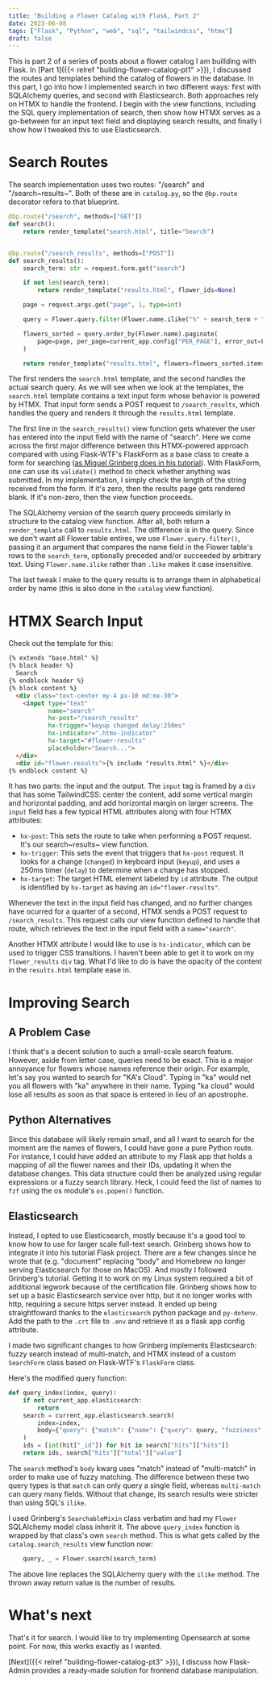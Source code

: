 ```yaml
---
title: "Building a Flower Catalog with Flask, Part 2"
date: 2023-06-08
tags: ["Flask", "Python", "web", "sql", "tailwindcss", "htmx"]
draft: false
---
```


This is part 2 of a series of posts about a flower catalog I am
buillding with Flask. In [Part 1]({{< relref "building-flower-catalog-pt1" >}}), I discussed
the routes and templates behind the catalog of flowers in the database.
In this part, I go into how I implemented search in two different ways:
first with SQLAlchemy queries, and second with Elasticsearch. Both
approaches rely on HTMX to handle the frontend. I begin with the view
functions, including the SQL query implementation of search, then show
how HTMX serves as a go-between for an input text field and displaying
search results, and finally I show how I tweaked this to use
Elasticsearch.

# Search Routes

The search implementation uses two routes: \"/search\" and
\"/search~results~\". Both of these are in `catalog.py`, so the
`@bp.route` decorator refers to that blueprint.

```python
@bp.route("/search", methods=["GET"])
def search():
    return render_template("search.html", title="Search")


@bp.route("/search_results", methods=["POST"])
def search_results():
    search_term: str = request.form.get("search")

    if not len(search_term):
        return render_template("results.html", flower_ids=None)

    page = request.args.get("page", 1, type=int)

    query = Flower.query.filter(Flower.name.ilike("%" + search_term + "%"))

    flowers_sorted = query.order_by(Flower.name).paginate(
        page=page, per_page=current_app.config["PER_PAGE"], error_out=False
    )

    return render_template("results.html", flowers=flowers_sorted.items)
```

The first renders the `search.html` template, and the second handles the
actual search query. As we will see when we look at the templates, the
`search.html` template contains a text input form whose behavior is
powered by HTMX. That input form sends a POST request to
`/search_results`, which handles the query and renders it through the
`results.html` template.

The first line in the `search_results()` view function gets whatever the
user has entered into the input field with the name of \"search\". Here
we come across the first major difference between this HTMX-powered
approach compared with using Flask-WTF\'s FlaskForm as a base class to
create a form for searching ([as Miguel Grinberg does in his
tutorial](https://blog.miguelgrinberg.com/post/the-flask-mega-tutorial-part-xvi-full-text-search)).
With FlaskForm, one can use its `validate()` method to check whether
anything was submitted. In my implementation, I simply check the length
of the string received from the form. If it\'s zero, then the results
page gets rendered blank. If it\'s non-zero, then the view function
proceeds.

The SQLAlchemy version of the search query proceeds similarly in
structure to the catalog view function. After all, both return a
`render_template` call to `results.html`. The difference is in the
query. Since we don\'t want all Flower table entires, we use
`Flower.query.filter()`, passing it an argument that compares the name
field in the Flower table\'s rows to the `search_term`, optionally
preceded and/or succeeded by arbitrary text. Using `Flower.name.ilike`
rather than `.like` makes it case insensitive.

The last tweak I make to the query results is to arrange them in
alphabetical order by name (this is also done in the `catalog` view
function).

# HTMX Search Input

Check out the template for this:

```html
{% extends "base.html" %}
{% block header %}
  Search
{% endblock header %}
{% block content %}
  <div class="text-center my-4 px-10 md:mx-30">
    <input type="text"
           name="search"
           hx-post="/search_results"
           hx-trigger="keyup changed delay:250ms"
           hx-indicator=".htmx-indicator"
           hx-target="#flower-results"
           placeholder="Search...">
  </div>
  <div id="flower-results">{% include "results.html" %}</div>
{% endblock content %}
```

It has two parts: the input and the output. The `input` tag is framed by
a `div` that has some TailwindCSS: center the content, add some vertical
margin and horizontal padding, and add horizontal margin on larger
screens. The `input` field has a few typical HTML attributes along with
four HTMX attributes:

-   `hx-post`: This sets the route to take when performing a POST
    request. It\'s our search~results~ view function.
-   `hx-trigger`: This sets the event that triggers that `hx-post`
    request. It looks for a change (`changed`) in keyboard input
    (`keyup`), and uses a 250ms timer (`delay`) to determine when a
    change has stopped.
-   `hx-target`: The target HTML element labeled by `id` attribute. The
    output is identified by `hx-target` as having an
    `id="flower-results"`.

Whenever the text in the input field has changed, and no further changes
have ocurred for a quarter of a second, HTMX sends a POST request to
`/search_results`. This request calls our view function defined to
handle that route, which retrieves the text in the input field with a
`name="search"`.

Another HTMX attribute I would like to use is `hx-indicator`, which can
be used to trigger CSS transitions. I haven\'t been able to get it to
work on my `flower_results` `div` tag. What I\'d like to do is have the
opacity of the content in the `results.html` template ease in.

# Improving Search

## A Problem Case

I think that\'s a decent solution to such a small-scale search feature.
However, aside from letter case, queries need to be exact. This is a
major annoyance for flowers whose names reference their origin. For
example, let\'s say you wanted to search for \"KA\'s Cloud\". Typing in
\"ka\" would net you all flowers with \"ka\" anywhere in their name.
Typing \"ka cloud\" would lose all results as soon as that space is
entered in lieu of an apostrophe.

## Python Alternatives

Since this database will likely remain small, and all I want to search
for the moment are the names of flowers, I could have gone a pure Python
route. For instance, I could have added an attribute to my Flask app
that holds a mapping of all the flower names and their IDs, updating it
when the database changes. This data structure could then be analyzed
using regular expressions or a fuzzy search library. Heck, I could feed
the list of names to `fzf` using the os module\'s `os.popen()` function.

## Elasticsearch

Instead, I opted to use Elasticsearch, mostly because it\'s a good tool
to know how to use for larger scale full-text search. Grinberg shows how
to integrate it into his tutorial Flask project. There are a few changes
since he wrote that (e.g. \"document\" replacing \"body\" and Homebrew
no longer serving Elasticsearch for those on MacOS). And mostly I
followed Grinberg\'s tutorial. Getting it to work on my Linux system
required a bit of additional legwork because of the certification file.
Grinberg shows how to set up a basic Elasticsearch service over http,
but it no longer works with http, requiring a secure https server
instead. It ended up being straightfoward thanks to the `elasticsearch`
python package and `py-dotenv`. Add the path to the `.crt` file to
`.env` and retrieve it as a flask app config attribute.

I made two significant changes to how Grinberg implements Elasticsearch:
fuzzy search instead of multi-match, and HTMX instead of a custom
`SearchForm` class based on Flask-WTF\'s `FlaskForm` class.

Here\'s the modified query function:

```python
def query_index(index, query):
    if not current_app.elasticsearch:
        return
    search = current_app.elasticsearch.search(
        index=index,
        body={"query": {"match": {"name": {"query": query, "fuzziness": "AUTO"}}}},
    )
    ids = [int(hit["_id"]) for hit in search["hits"]["hits"]]
    return ids, search["hits"]["total"]["value"]
```

The `search` method\'s `body` kwarg uses \"match\" instead of
\"multi-match\" in order to make use of fuzzy matching. The difference
between these two query types is that `match` can only query a single
field, whereas `multi-match` can query many fields. Without that change,
its search results were stricter than using SQL\'s `ilike`.

I used Grinberg\'s `SearchableMixin` class verbatim and had my `Flower`
SQLAlchemy model class inherit it. The above `query_index` function is
wrapped by that class\'s own `search` method. This is what gets called
by the `catalog.search_results` view function now:

```python
    query, _ = Flower.search(search_term)
```

The above line replaces the SQLAlchemy query with the `ilike` method.
The thrown away return value is the number of results.

# What\'s next

That\'s it for search. I would like to try implementing Opensearch at
some point. For now, this works exactly as I wanted.

[Next]({{< relref "building-flower-catalog-pt3" >}}), I discuss how Flask-Admin provides a ready-made solution for
frontend database manipulation.
